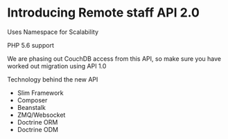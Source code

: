 # Introducing Remote staff API 2.0

Uses Namespace for Scalability

PHP 5.6 support

We are phasing out CouchDB access from this API, so make sure you have worked out migration using API 1.0

Technology behind the new API

* Slim Framework
* Composer
* Beanstalk
* ZMQ/Websocket
* Doctrine ORM
* Doctrine ODM